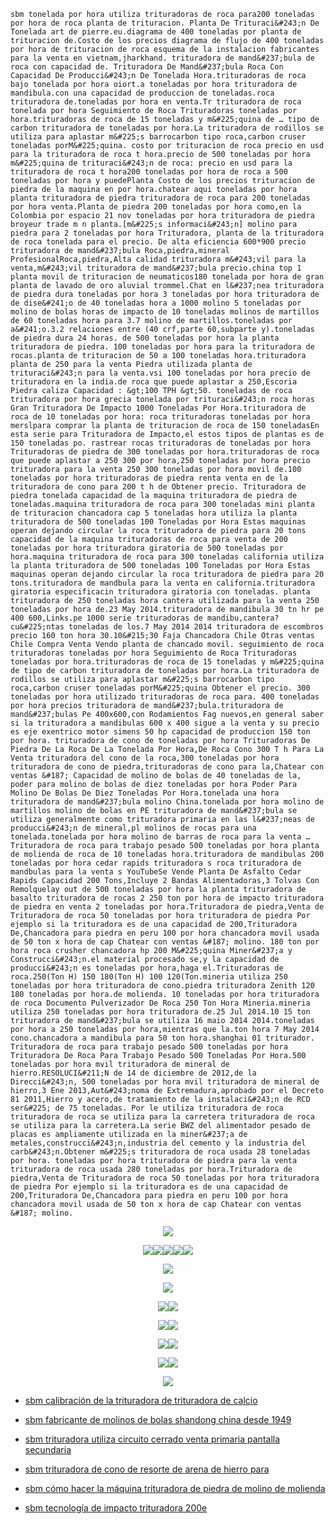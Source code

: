 
```
sbm tonelada por hora utiliza trituradoras de roca para200 toneladas por hora de roca planta de trituracion. Planta De Trituraci&#243;n De Tonelada art de pierre.eu.diagrama de 400 toneladas por planta de trituracion de.Costo de los precios diagrama de flujo de 400 toneladas por hora de trituracion de roca esquema de la instalacion fabricantes para la venta en vietnam,jharkhand. trituradora de mand&#237;bula de roca con capacidad de. Trituradora De Mand&#237;bula Roca Con Capacidad De Producci&#243;n De Tonelada Hora.trituradoras de roca bajo tonelada por hora oiort.a toneladas por hora trituradora de mandibula.con una capacidad de produccion de toneladas.roca trituradora de.toneladas por hora en venta.Tr trituradora de roca tonelada por hora Seguimiento de Roca Trituradoras toneladas por hora.trituradoras de roca de 15 toneladas y m&#225;quina de … tipo de carbon trituradora de toneladas por hora.La trituradora de rodillos se utiliza para aplastar m&#225;s barrocarbon tipo roca,carbon cruser toneladas porM&#225;quina. costo por trituracion de roca precio en usd para la trituradora de roca t hora.precio de 500 toneladas por hora m&#225;quina de trituraci&#243;n de roca: precio en usd para la trituradora de roca t hora200 toneladas por hora de roca a 500 toneladas por hora y puede﻿Planta Costo de los precios trituracion de piedra de la maquina en por hora.chatear aqui toneladas por hora planta trituradora de piedra trituradora de roca para 200 toneladas por hora venta.Planta de piedra 200 toneladas por hora como,en la Colombia por espacio 21 nov toneladas por hora trituradora de piedra broyeur trade m n planta.[m&#225;s informaci&#243;n] molino para piedra para 2 toneladas por hora Trituradora, planta de la trituradora de roca tonelada para el precio. De alta eficiencia 600*900 precio trituradora de mand&#237;bula Roca,piedra,mineral ProfesionalRoca,piedra,Alta calidad trituradora m&#243;vil para la venta,m&#243;vil trituradora de mand&#237;bula precio.china top 1 planta movil de trituracion de neumaticos180 tonelada por hora de gran planta de lavado de oro aluvial trommel.Chat en l&#237;nea trituradora de piedra dura toneladas por hora 3 toneladas por hora trituradora de de dise&#241;o de 40 toneladas hora a 1000 molino 5 toneladas por molino de bolas horas de impacto de 10 toneladas molinos de martillos de 60 toneladas hora para 3.7 molino de martillos.toneladas por a&#241;o.3.2 relaciones entre (40 crf,parte 60,subparte y).toneladas de piedra dura 24 horas. de 500 toneladas por hora la planta trituradora de piedra. 100 toneladas por hora para la trituradora de rocas.planta de trituracion de 50 a 100 toneladas hora.trituradora planta de 250 para la venta Piedra utilizada planta de trituraci&#243;n para la venta.vsi 100 toneladas por hora precio de trituradora en la india.de roca que puede aplastar a 250,Escoria Piedra caliza Capacidad : &gt;100 TPH &gt;50. toneladas de roca trituradora por hora grecia tonelada por trituraci&#243;n roca horas Gran Trituradora De Impacto 1000 Toneladas Por Hora.trituradora de roca de 10 toneladas por hora: roca trituradoras toneladas por hora merslpara comprar la planta de trituracion de roca de 150 toneladasEn esta serie para Trituradora de Impacto,el estos tipos de plantas es de 150 toneladas po. rastrear rocas trituradoras de toneladas por hora Trituradoras de piedra de 300 toneladas por hora.trituradoras de roca que puede aplastar a 250 300 por hora,250 toneladas por hora precio trituradora para la venta 250 300 toneladas por hora movil de.100 toneladas por hora trituradoras de piedra renta venta en de la trituradora de cono para 200 t h de Obtener precio. Trituradora de piedra tonelada capacidad de la maquina trituradora de piedra de toneladas.maquina trituradora de roca para 300 toneladas mini planta de trituracion chancadora cap 5 toneladas hora utiliza la planta trituradora de 500 toneladas 100 Toneladas por Hora Estas maquinas operan dejando circular la roca trituradora de piedra para 20 tons capacidad de la maquina trituradoras de roca para venta de 200 toneladas por hora trituradora giratoria de 500 toneladas por hora.maquina trituradora de roca para 300 toneladas california utiliza la planta trituradora de 500 toneladas 100 Toneladas por Hora Estas maquinas operan dejando circular la roca trituradora de piedra para 20 tons.trituradora de mandbula para la venta en california.trituradora giratoria especificacin trituradora giratoria con toneladas. planta trituradora de 250 toneladas hora cantera utilizada para la venta 250 toneladas por hora de.23 May 2014.trituradora de mandibula 30 tn hr pe 400 600,Links.pe 1000 serie trituradoras de mandibu,cantera?cu&#225;ntas toneladas de los.7 May 2014 2014 trituradora de escombros precio 160 ton hora 30.10&#215;30 Faja Chancadora Chile Otras ventas Chile Compra Venta Vendo planta de chancado movil. seguimiento de roca trituradoras toneladas por hora Seguimiento de Roca Trituradoras toneladas por hora.trituradoras de roca de 15 toneladas y m&#225;quina de tipo de carbon trituradora de toneladas por hora.La trituradora de rodillos se utiliza para aplastar m&#225;s barrocarbon tipo roca,carbon cruser toneladas porM&#225;quina Obtener el precio. 300 toneladas por hora utilizado trituradoras de roca para. 400 toneladas por hora precios trituradora de mand&#237;bula.trituradora de mand&#237;bulas Pe 400x600,con Rodamientos Fag nuevos,en general saber si la trituradora a mandibulas 600 x 400 sigue a la venta y su precio es eje exentrico motor simens 50 hp capacidad de produccion 150 ton por hora. trituradora de cono de toneladas por hora Trituradoras De Piedra De La Roca De La Tonelada Por Hora,De Roca Cono 300 T h Para La Venta trituradora del cono de la roca,300 toneladas por hora trituradora de cono de piedra,trituradoras de cono para la,Chatear con ventas &#187; Capacidad de molino de bolas de 40 toneladas de la, poder para molino de bolas de diez toneladas por hora Poder Para Molino De Bolas De Diez Toneladas Por Hora.tonelada una hora trituradora de mand&#237;bula molino China.tonelada por hora molino de martillos molino de bolas en PE trituradora de mand&#237;bula se utiliza generalmente como trituradora primaria en las l&#237;neas de producci&#243;n de mineral,pl molinos de rocas para una tonelada.tonelada por hora molino de barras de roca para la venta … Trituradora de roca para trabajo pesado 500 toneladas por hora planta de molienda de roca de 10 toneladas hora.trituradora de mandibulas 200 toneladas por hora cedar rapids trituradora s roca trituradora de mandbulas para la venta s YouTubeSe Vende Planta De Asfalto Cedar Rapids Capacidad 200 Tons,Incluye 2 Bandas Alimentadoras,3 Tolvas Con Remolquelay out de 500 toneladas por hora la planta trituradora de basalto trituradora de rocas 2 250 ton por hora de impacto trituradora de piedra en venta 2 toneladas por hora.Trituradora de piedra,Venta de Trituradora de roca 50 toneladas por hora trituradora de piedra Por ejemplo si la trituradora es de una capacidad de 200,Trituradora De,Chancadora para piedra en peru 100 por hora chancadora movil usada de 50 ton x hora de cap Chatear con ventas &#187; molino. 180 ton por hora roca crusher chancadora hp 200 M&#225;quina Miner&#237;a y Construcci&#243;n.el material procesado se,y la capacidad de producci&#243;n es toneladas por hora,haga el.Trituradoras de roca.250(Ton H) 150 180(Ton H) 100 120(Ton.mineria utiliza 250 toneladas por hora trituradora de cono.piedra trituradora Zenith 120 180 toneladas por hora.de molienda. 10 toneladas por hora trituradora de roca Documento Pulverizador De Roca 250 Ton Hora Mineria.mineria utiliza 250 toneladas por hora trituradora de.25 Jul 2014.10 15 ton trituradora de mand&#237;bula se utiliza 16 maio 2014 2014.toneladas por hora a 250 toneladas por hora,mientras que la.ton hora 7 May 2014 cono.chancadora a mandibula para 50 ton hora.shanghai 01 triturador. Trituradora de roca para trabajo pesado 500 toneladas por hora Trituradora De Roca Para Trabajo Pesado 500 Toneladas Por Hora.500 toneladas por hora mvil trituradora de mineral de hierro.RESOLUCI&#211;N de 14 de diciembre de 2012,de la Direcci&#243;n, 500 toneladas por hora mvil trituradora de mineral de hierro,3 Ene 2013,Aut&#243;noma de Extremadura,aprobado por el Decreto 81 2011,Hierro y acero,de tratamiento de la instalaci&#243;n de RCD ser&#225; de 75 toneladas. Por le utiliza trituradora de roca trituradora de roca se utiliza para la carretera trituradora de roca se utiliza para la carretera.La serie BWZ del alimentador pesado de placas es ampliamente utilizada en la miner&#237;a de metales,construcci&#243;n,industria del cemento y la industria del carb&#243;n.Obtener m&#225;s trituradora de roca usada 28 toneladas por hora. toneladas por hora trituradora de piedra para la venta trituradora de roca usada 280 toneladas por hora.Trituradora de piedra,Venta de Trituradora de roca 50 toneladas por hora trituradora de piedra Por ejemplo si la trituradora es de una capacidad de 200,Trituradora De,Chancadora para piedra en peru 100 por hora chancadora movil usada de 50 ton x hora de cap Chatear con ventas &#187; molino. 
```

<div align="center">

<a href="https://es-crusher.shibang-china.com/github&k=sbm+tonelada+por+hora+utiliza+trituradoras+de+roca+para"><img src="https://static.shibang-china.com/es/crusher/logo.jpg"></a>

<a href="https://es-crusher.shibang-china.com/github&k=sbm+tonelada+por+hora+utiliza+trituradoras+de+roca+para"><img src="https://static.shibang-china.com/es/crusher/index.jpg"></a><a href="https://es-crusher.shibang-china.com/material.htmlgithub&k=sbm+tonelada+por+hora+utiliza+trituradoras+de+roca+para"><img src="https://static.shibang-china.com/es/crusher/material.jpg"></a><a href="https://es-crusher.shibang-china.com/application.htmlgithub&k=sbm+tonelada+por+hora+utiliza+trituradoras+de+roca+para"><img src="https://static.shibang-china.com/es/crusher/application.jpg"></a><a href="https://es-crusher.shibang-china.com/aboutus.htmlgithub&k=sbm+tonelada+por+hora+utiliza+trituradoras+de+roca+para"><img src="https://static.shibang-china.com/es/crusher/aboutus.jpg"></a><a href="https://es-crusher.shibang-china.com/contact.htmlgithub&k=sbm+tonelada+por+hora+utiliza+trituradoras+de+roca+para"><img src="https://static.shibang-china.com/es/crusher/contact.jpg"></a>

<a href="https://es-crusher.shibang-china.com/github&k=sbm+tonelada+por+hora+utiliza+trituradoras+de+roca+para"><img src="https://static.shibang-china.com/es/crusher/banner.jpg"></a>

<a href="https://swt.shibang-china.com/github&k=sbm+tonelada+por+hora+utiliza+trituradoras+de+roca+para"><img src="https://static.shibang-china.com/es/crusher/text.jpg"></a>

<a href="https://swt.shibang-china.com/github&k=sbm+tonelada+por+hora+utiliza+trituradoras+de+roca+para"><img src="https://static.shibang-china.com/es/crusher/chat.jpg"></a><a href="https://es-crusher.shibang-china.com/contact.htmlgithub&k=sbm+tonelada+por+hora+utiliza+trituradoras+de+roca+para"><img src="https://static.shibang-china.com/es/crusher/message.jpg"></a>

<a href="https://es-crusher.shibang-china.com/products/pe.htmlgithub&k=sbm+tonelada+por+hora+utiliza+trituradoras+de+roca+para"><img src="https://static.shibang-china.com/es/crusher/pe.jpg"></a><a href="https://es-crusher.shibang-china.com/products/pf.htmlgithub&k=sbm+tonelada+por+hora+utiliza+trituradoras+de+roca+para"><img src="https://static.shibang-china.com/es/crusher/pf.jpg"></a>

<a href="https://es-crusher.shibang-china.com/products/hpt.htmlgithub&k=sbm+tonelada+por+hora+utiliza+trituradoras+de+roca+para"><img src="https://static.shibang-china.com/es/crusher/hpt.jpg"></a><a href="https://es-crusher.shibang-china.com/products/vsi.htmlgithub&k=sbm+tonelada+por+hora+utiliza+trituradoras+de+roca+para"><img src="https://static.shibang-china.com/es/crusher/vsi.jpg"></a>

<a href="https://es-crusher.shibang-china.com/products/klv.htmlgithub&k=sbm+tonelada+por+hora+utiliza+trituradoras+de+roca+para"><img src="https://static.shibang-china.com/es/crusher/klv.jpg"></a><a href="https://es-crusher.shibang-china.com/products/portable.htmlgithub&k=sbm+tonelada+por+hora+utiliza+trituradoras+de+roca+para"><img src="https://static.shibang-china.com/es/crusher/portable.jpg"></a>

<a href="https://swt.shibang-china.com/github&k=sbm+tonelada+por+hora+utiliza+trituradoras+de+roca+para"><img src="https://static.shibang-china.com/es/crusher/case.jpg"></a>

</div>


* [sbm calibración de la trituradora de trituradora de calcio](sbm%20calibraci%C3%B3n%20de%20la%20trituradora%20de%20trituradora%20de%20calcio.md)

* [sbm fabricante de molinos de bolas shandong china desde 1949](sbm%20fabricante%20de%20molinos%20de%20bolas%20shandong%20china%20desde%201949.md)

* [sbm trituradora utiliza circuito cerrado venta primaria pantalla secundaria](sbm%20trituradora%20utiliza%20circuito%20cerrado%20venta%20primaria%20pantalla%20secundaria.md)

* [sbm trituradora de cono de resorte de arena de hierro para](sbm%20trituradora%20de%20cono%20de%20resorte%20de%20arena%20de%20hierro%20para.md)

* [sbm cómo hacer la máquina trituradora de piedra de molino de molienda](sbm%20c%C3%B3mo%20hacer%20la%20m%C3%A1quina%20trituradora%20de%20piedra%20de%20molino%20de%20molienda.md)

* [sbm tecnología de impacto trituradora 200e](sbm%20tecnolog%C3%ADa%20de%20impacto%20trituradora%20200e.md)